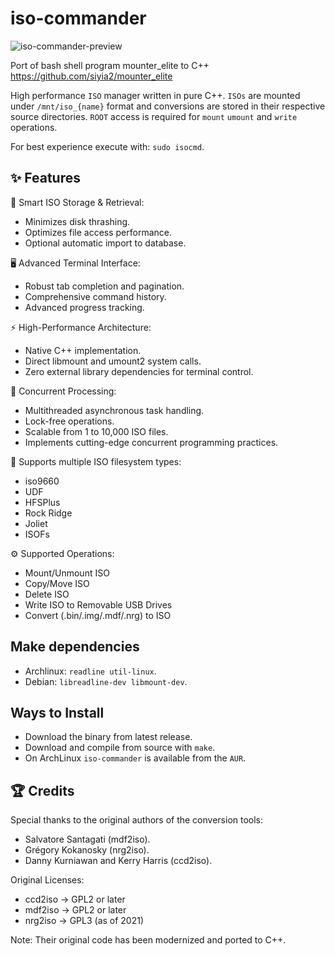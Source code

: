 # iso-commander

![iso-commander-preview](https://github.com/user-attachments/assets/47298b0c-0dc0-4c26-a6cb-e6e6b68c2d92)


Port of bash shell program mounter_elite to C++ 
https://github.com/siyia2/mounter_elite

High performance `ISO` manager written in pure C++. `ISOs` are mounted under `/mnt/iso_{name}` format and conversions are stored in their respective source directories. `ROOT` access is required for `mount` `umount` and `write` operations.

For best experience execute with: `sudo isocmd`.

## ✨ Features

💾 Smart ISO Storage & Retrieval:

* Minimizes disk thrashing.
* Optimizes file access performance.
* Optional automatic import to database.


🖥️ Advanced Terminal Interface:

* Robust tab completion and pagination.
* Comprehensive command history.
* Advanced progress tracking.


⚡ High-Performance Architecture:

* Native C++ implementation.
* Direct libmount and umount2 system calls.
* Zero external library dependencies for terminal control.


🔀 Concurrent Processing:

* Multithreaded asynchronous task handling.
* Lock-free operations.
* Scalable from 1 to 10,000 ISO files.
* Implements cutting-edge concurrent programming practices.


📂 Supports multiple ISO filesystem types:

- iso9660
- UDF
- HFSPlus
- Rock Ridge
- Joliet
- ISOFs


⚙️ Supported Operations:

* Mount/Unmount ISO
* Copy/Move ISO
* Delete ISO
* Write ISO to Removable USB Drives
* Convert (.bin/.img/.mdf/.nrg) to ISO

## Make dependencies
- Archlinux: `readline util-linux`.
- Debian: `libreadline-dev libmount-dev`.

## Ways to Install
* Download the binary from latest release.
* Download and compile from source with `make`.
* On ArchLinux `iso-commander` is available from the `AUR`.

## 🏆 Credits
Special thanks to the original authors of the conversion tools:

* Salvatore Santagati (mdf2iso).
* Grégory Kokanosky (nrg2iso).
* Danny Kurniawan and Kerry Harris (ccd2iso).

Original Licenses:
- ccd2iso -> GPL2 or later
- mdf2iso -> GPL2 or later
- nrg2iso -> GPL3 (as of 2021)

 Note: Their original code has been modernized and ported to C++.
